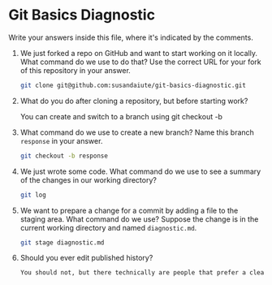 # Git Basics Diagnostic

Write your answers inside this file, where it's indicated by the comments.

1.  We just forked a repo on GitHub and want to start working on it locally.
    What command do we use to do that? Use the correct URL for your fork of this
    repository in your answer.

    ```sh
    git clone git@github.com:susandaiute/git-basics-diagnostic.git
    ```

2.  What do you do after cloning a repository, but before starting work?

    You can create and switch to a branch using git checkout -b <branchname>

3.  What command do we use to create a new branch? Name this branch `response`
    in your answer.

    ```sh
    git checkout -b response
    ```

4.  We just wrote some code. What command do we use to see a summary of the
    changes in our working directory?

    ```sh
    git log
    ```

5.  We want to prepare a change for a commit by adding a file to the staging
    area. What command do we use? Suppose the change is in the current working
    directory and named `diagnostic.md`.

    ```sh
    git stage diagnostic.md
    ```

6.  Should you ever edit published history?

    ```sh
    You should not, but there technically are people that prefer a clean history.
    ```
